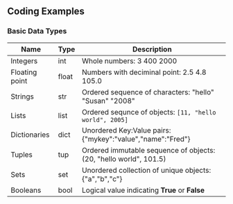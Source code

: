 ## Coding Examples

### Basic Data Types

|Name  | Type  | Description        |
|------|-------|--------------------|
|Integers| int | Whole numbers: 3 400 2000 |
|Floating point | float | Numbers with deciminal point: 2.5 4.8 105.0 |
|Strings| str | Ordered sequence of characters: "hello" "Susan" "2008" |
|Lists | list | Ordered sequnce of objects: ```[11, "hello world", 2005]```|
|Dictionaries | dict | Unordered Key:Value pairs: {"mykey":"value","name":"Fred"}|
|Tuples | tup | Ordered immutable sequence of objects: (20, "hello world", 101.5) |
| Sets | set | Unordered collection of unique objects: {"a","b","c"}
| Booleans | bool | Logical value indicating **True** or **False** |


